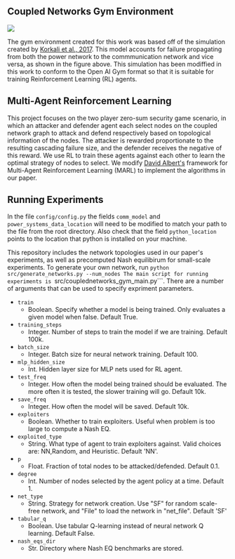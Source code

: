 ## Coupled Networks Gym Environment
![](images/coupled-networks.png)

The gym environment created for this work was based off of the simulation created by [Korkali et al., 2017](https://www.nature.com/articles/srep44499). This model accounts for failure propagating from both the power network to the commmunication network and vice versa, as shown in the figure above. This simulation has been modiffied in this work to conform to the Open AI Gym format so that it is suitable for training Reinforcement Learning (RL) agents.

## Multi-Agent Reinforcement Learning
This project focuses on the two player zero-sum security game scenario, in which an attacker and defender agent each select nodes on the coupled network graph to attack and defend respectively based on topological information of the nodes. The attacker is rewarded proportionate to the resulting cascading failure size, and the defender receives the negative of this reward. We use RL to train these agents against each other to learn the optimal strategy of nodes to select. We modify [David Albert's](https://github.com/blavad/marl) framework for Multi-Agent Reinforcement Learning (MARL) to implement the algorithms in our paper. 


## Running Experiments
In the file ```config/config.py``` the fields ```comm_model``` and ```power_systems_data_location``` will need to be modified to match your path to the file from the root directory. Also check that the field ```python_location``` points to the location that python is installed on your machine.

This repository includes the network topologies used in our paper's experiments, as well as precomputed Nash equilibirum for small-scale experiments. To generate your own network, run ```python src/generate_networks.py --num_nodes
The main script for running experiments is ```src/couplednetworks_gym_main.py```. There are a number of arguments that can be used to specify expriment parameters.
*	```train```
	*	Boolean. Specify whether a model is being trained. Only evaluates a given model when false. Default True.
*	```training_steps```
	*	Integer. Number of steps to train the model if we are training. Default 100k.
*	```batch_size```
	*	Integer. Batch size for neural network training. Default 100.
*	```mlp_hidden_size```
	*	Int. Hidden layer size for MLP nets used for RL agent.
*	```test_freq```
	*	Integer. How often the model being trained should be evaluated. The more often it is tested, the slower training will go. Default 10k.
*	```save_freq```
	*	Integer.  How often the model will be saved. Default 10k.
*	```exploiters```
	*	Boolean.  Whether to train exploiters. Useful when problem is too large to compute a Nash EQ.
*	```exploited_type```
	*	String.  What type of agent to train exploiters against. Valid choices are: NN,Random, and Heuristic. Default 'NN'.
*	```p```
	*	Float. Fraction of total nodes to be attacked/defended. Default 0.1.
*	```degree```
	*	Int. Number of nodes selected by the agent policy at a time. Default 1.
*	```net_type```
	*	String. Strategy for network creation. Use "SF" for random scale-free network, and "File" to load the network in "net_file". Default 'SF'
*	```tabular_q```
	*	Boolean. Use tabular Q-learning instead of neural network Q learning. Default False.
*	```nash_eqs_dir```
	*	Str. Directory where Nash EQ benchmarks are stored.

